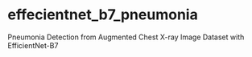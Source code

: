 # effecientnet_b7_pneumonia
Pneumonia Detection from Augmented Chest X-ray Image Dataset with EfficientNet-B7
